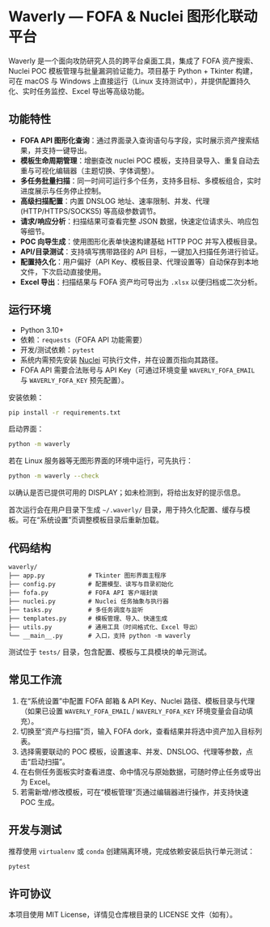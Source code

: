 # Waverly — FOFA & Nuclei 图形化联动平台

Waverly 是一个面向攻防研究人员的跨平台桌面工具，集成了 FOFA 资产搜索、Nuclei POC 模板管理与批量漏洞验证能力。项目基于 Python + Tkinter 构建，可在 macOS 与 Windows 上直接运行（Linux 支持测试中），并提供配置持久化、实时任务监控、Excel 导出等高级功能。

## 功能特性

- **FOFA API 图形化查询**：通过界面录入查询语句与字段，实时展示资产搜索结果，并支持一键导出。
- **模板生命周期管理**：增删查改 nuclei POC 模板，支持目录导入、重复自动去重与可视化编辑器（主题切换、字体调整）。
- **多任务批量扫描**：同一时间可运行多个任务，支持多目标、多模板组合，实时进度展示与任务停止控制。
- **高级扫描配置**：内置 DNSLOG 地址、速率限制、并发、代理 (HTTP/HTTPS/SOCKS5) 等高级参数调节。
- **请求/响应分析**：扫描结果可查看完整 JSON 数据，快速定位请求头、响应包等细节。
- **POC 向导生成**：使用图形化表单快速构建基础 HTTP POC 并写入模板目录。
- **API/目录测试**：支持填写携带路径的 API 目标，一键加入扫描任务进行验证。
- **配置持久化**：用户偏好（API Key、模板目录、代理设置等）自动保存到本地文件，下次启动直接使用。
- **Excel 导出**：扫描结果与 FOFA 资产均可导出为 `.xlsx` 以便归档或二次分析。

## 运行环境

- Python 3.10+
- 依赖：`requests`（FOFA API 功能需要）
- 开发/测试依赖：`pytest`
- 系统内需预先安装 [Nuclei](https://github.com/projectdiscovery/nuclei) 可执行文件，并在设置页指向其路径。
- FOFA API 需要合法账号与 API Key（可通过环境变量 `WAVERLY_FOFA_EMAIL` 与 `WAVERLY_FOFA_KEY` 预先配置）。

安装依赖：

```bash
pip install -r requirements.txt
```

启动界面：

```bash
python -m waverly
```

若在 Linux 服务器等无图形界面的环境中运行，可先执行：

```bash
python -m waverly --check
```

以确认是否已提供可用的 DISPLAY；如未检测到，将给出友好的提示信息。

首次运行会在用户目录下生成 `~/.waverly/` 目录，用于持久化配置、缓存与模板。可在“系统设置”页调整模板目录后重新加载。

## 代码结构

```
waverly/
├── app.py            # Tkinter 图形界面主程序
├── config.py         # 配置模型、读写与目录初始化
├── fofa.py           # FOFA API 客户端封装
├── nuclei.py         # Nuclei 任务抽象与执行器
├── tasks.py          # 多任务调度与监听
├── templates.py      # 模板管理、导入、快速生成
├── utils.py          # 通用工具（时间格式化、Excel 导出）
└── __main__.py       # 入口，支持 python -m waverly
```

测试位于 `tests/` 目录，包含配置、模板与工具模块的单元测试。

## 常见工作流

1. 在“系统设置”中配置 FOFA 邮箱 & API Key、Nuclei 路径、模板目录与代理（如果已设置 `WAVERLY_FOFA_EMAIL` / `WAVERLY_FOFA_KEY` 环境变量会自动填充）。
2. 切换至“资产与扫描”页，输入 FOFA dork，查看结果并将选中资产加入目标列表。
3. 选择需要联动的 POC 模板，设置速率、并发、DNSLOG、代理等参数，点击“启动扫描”。
4. 在右侧任务面板实时查看进度、命中情况与原始数据，可随时停止任务或导出为 Excel。
5. 若需新增/修改模板，可在“模板管理”页通过编辑器进行操作，并支持快速 POC 生成。

## 开发与测试

推荐使用 `virtualenv` 或 `conda` 创建隔离环境，完成依赖安装后执行单元测试：

```bash
pytest
```

## 许可协议

本项目使用 MIT License，详情见仓库根目录的 LICENSE 文件（如有）。


